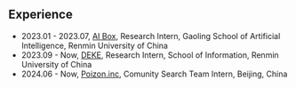 ## Experience


- 2023.01 - 2023.07, [AI Box](http://aibox.ruc.edu.cn/), Research Intern, Gaoling School of Artificial Intelligence, Renmin University of China
- 2023.09 - Now, [DEKE](http://deke.ruc.edu.cn/), Research Intern, School of Information, Renmin University of China
- 2024.06 - Now, [Poizon.inc](https://dewu.com/), Comunity Search Team Intern, Beijing, China
